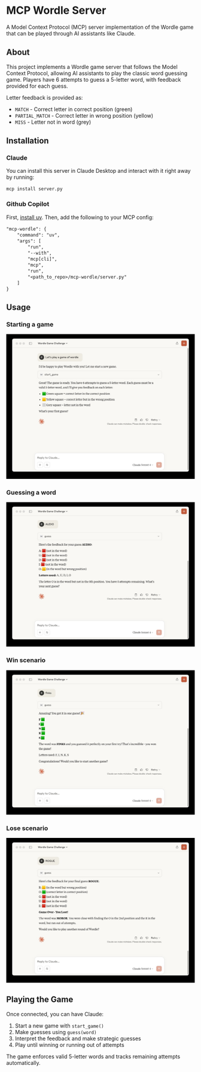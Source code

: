 # MCP Wordle Server

A Model Context Protocol (MCP) server implementation of the Wordle game that can be played through AI assistants like Claude.

## About

This project implements a Wordle game server that follows the Model Context Protocol, allowing AI assistants to play the classic word guessing game. Players have 6 attempts to guess a 5-letter word, with feedback provided for each guess.

Letter feedback is provided as:
- `MATCH` - Correct letter in correct position (green)
- `PARTIAL_MATCH` - Correct letter in wrong position (yellow)  
- `MISS` - Letter not in word (grey)


## Installation

### Claude

You can install this server in Claude Desktop and interact with it right away by running:

```
mcp install server.py
```

### Github Copilot

First, [install uv](https://docs.astral.sh/uv/#installation). Then, add the following to your MCP config:

```
"mcp-wordle": {
    "command": "uv",
    "args": [
        "run",
        "--with",
        "mcp[cli]",
        "mcp",
        "run",
        "<path_to_repo>/mcp-wordle/server.py"
    ]
}
```

## Usage

### Starting a game
![starting a game](screenshots/1_start_game.jpg)

### Guessing a word
![guessing a word](screenshots/2_guess.jpg)

### Win scenario
![win scenario](screenshots/4_win_scenario.jpg)

### Lose scenario
![lose scenario](screenshots/3_lose_scenario.jpg)

## Playing the Game

Once connected, you can have Claude:

1. Start a new game with `start_game()`
2. Make guesses using `guess(word)` 
3. Interpret the feedback and make strategic guesses
4. Play until winning or running out of attempts

The game enforces valid 5-letter words and tracks remaining attempts automatically.
